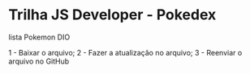 # Trilha JS Developer - Pokedex


lista Pokemon DIO

1 - Baixar o arquivo;
2 - Fazer a atualização no arquivo;
3 - Reenviar o arquivo no GitHub
